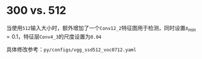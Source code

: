 
# 300 vs. 512

当使用`512`输入大小时，额外增加了一个`Conv12_2`特征图用于检测，同时设置$s_{min}=0.1$，特征层`Conv4_3`的尺度设置为`0.04`

具体修改参考：`py/configs/vgg_ssd512_voc0712.yaml`